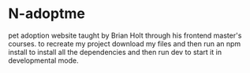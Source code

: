 # N-adoptme
pet adoption website taught by Brian Holt through his frontend master's courses.
to recreate my project download my files and then run an npm install to install all the dependencies and then run dev to start it in developmental mode.
